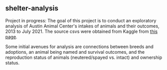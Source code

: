 ## shelter-analysis

Project in progress: 
The goal of this project is to conduct an exploratory analysis of Austin Animal Center's intakes of animals and their outcomes, 2013 to July 2021. The source csvs were obtained from Kaggle from [this page](https://www.kaggle.com/jackdaoud/animal-shelter-analytics?select=Austin_Animal_Center_Intakes.csv). 

Some initial avenues for analysis are connections between breeds and adoptions, an animal being named and survival outcomes, and the reproduction status of animals (neutered/spayed vs. intact) and ownership status. 